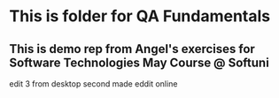 # This is folder for QA Fundamentals


## This is demo rep from Angel's exercises for Software Technologies May Course @ Softuni

edit 3 from desktop
second made eddit online
